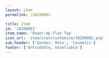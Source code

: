 ```yaml
---
layout: item
permalink: /10200081

title: Item
id: '10200081'
item_name: 'Power-Up Flat Top'
icon_url: 'item/icon/customize/10200081.png'
sub_header: ['Gender: Male', 'Cosmetic']
footer: ['Untradable, Unsellable']
---
```

